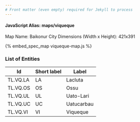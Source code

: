 ```yaml
---
# Front matter (even empty) required for Jekyll to process
---
```


#### JavaScript Alias: maps/viqueque

Map Name: Baikonur City
Dimensions (Width x Height): 421x391



{% embed_spec_map viqueque-map.js %}

### List of Entities

 Id | Short label | Label
---|---|---
TL.VQ.LA|LA|Lacluta
TL.VQ.OS|OS|Ossu
TL.VQ.UL|UL|Uato-Lari
TL.VQ.UC|UC|Uatucarbau
TL.VQ.VI|VI|Viqueque